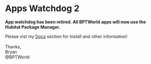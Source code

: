 # Apps Watchdog 2

<b>App watchdog has been retired.  All BPTWorld apps will now use the Hubitat Package Manager.</b>

Please vist my <a href='https://github.com/bptworld/Hubitat/tree/master/Docs' target='_blank'>Docs</a> section for Install and other information!
<br><br>
Thanks,<br>
Bryan<br>
@BPTWorld
